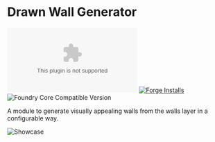 # Drawn Wall Generator

![Latest Release Download Count](https://img.shields.io/github/downloads/kid2407/DrawnWallGenerator/latest/module.zip?color=2b82fc&label=DOWNLOADS&style=for-the-badge) [![Forge Installs](https://img.shields.io/badge/dynamic/json?label=Forge%20Installs&query=package.installs&suffix=%25&url=https%3A%2F%2Fforge-vtt.com%2Fapi%2Fbazaar%2Fpackage%2Fdrawn-wall-generator&colorB=03ff1c&style=for-the-badge)](https://forge-vtt.com/bazaar#package=showwalls) ![Foundry Core Compatible Version](https://img.shields.io/badge/dynamic/json.svg?url=https%3A%2F%2Fraw.githubusercontent.com%2Fkid2407%2FDrawnWallGenerator%2Fmain%2Fmodule.json&label=Foundry%20Version&query=$.compatibleCoreVersion&colorB=orange&style=for-the-badge)

A module to generate visually appealing walls from the walls layer in a configurable way.

![Showcase](https://github.com/theripper93/Show-Walls-Everywhere/raw/main/wiki/showcase.gif)
